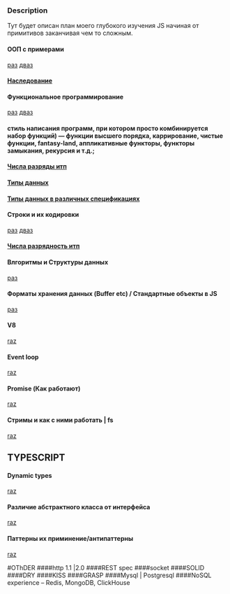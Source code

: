 ### Description
Тут будет описан план моего глубокого изучения JS начиная от примитивов заканчивая чем то сложным.

#### ООП с примерами
[раз](https://habr.com/ru/post/87119/)
[дваз](https://habr.com/ru/post/87205/)
#### [Наследование](https://learn.javascript.ru/class-inheritance)
#### Функциональное программирование
[раз](https://habr.com/ru/company/ruvds/blog/462483/) [дваз](https://habr.com/ru/post/142351/)
#### стиль написания программ, при котором просто комбинируется набор функций) — функции высшего порядка, каррирование, чистые функции, fantasy-land, аппликативные функторы, функторы замыкания, рекурсия и т.д.;
#### [Числа разряды итп](https://ru.wikiversity.org/wiki/%D0%9C%D0%B0%D1%82%D0%B5%D0%BC%D0%B0%D1%82%D0%B8%D0%BA%D0%B0_(5_%D0%BA%D0%BB%D0%B0%D1%81%D1%81)/%D0%9E%D0%B1%D0%BE%D0%B7%D0%BD%D0%B0%D1%87%D0%B5%D0%BD%D0%B8%D0%B5_%D0%BD%D0%B0%D1%82%D1%83%D1%80%D0%B0%D0%BB%D1%8C%D0%BD%D1%8B%D1%85_%D1%87%D0%B8%D1%81%D0%B5%D0%BB._%D0%A0%D0%B0%D0%B7%D1%80%D1%8F%D0%B4%D1%8B_%D0%B8_%D0%BA%D0%BB%D0%B0%D1%81%D1%81%D1%8B#:~:text=%D0%9C%D0%B5%D1%81%D1%82%D0%BE%20%D0%BA%D0%B0%D0%B6%D0%B4%D0%BE%D0%B9%20%D1%86%D0%B8%D1%84%D1%80%D1%8B%20%D0%B2%20%D1%87%D0%B8%D1%81%D0%BB%D0%B5,%D1%82%D1%80%D0%B5%D1%82%D0%B8%D0%B9%20%D1%81%D0%BF%D1%80%D0%B0%D0%B2%D0%B0%20%E2%80%94%20%D1%81%D0%BE%D1%82%D0%BD%D0%B8%20%D0%B8%20%D1%82.)
#### [Типы данных](https://learn.javascript.ru/types)
#### [Типы данных в различных спецификациях](https://en.wikipedia.org/wiki/ECMAScript)
#### Строки и их кодировки
[раз](https://habr.com/ru/post/478636/) [дваз](https://habr.com/ru/post/158895/)
#### [Числа разрядность итп](https://ru.wikipedia.org/wiki/%D0%A7%D0%B8%D1%81%D0%BB%D0%BE%D0%B2%D0%BE%D0%B9_%D1%80%D0%B0%D0%B7%D1%80%D1%8F%D0%B4)
#### Влгоритмы и Структуры данных
[раз](https://habr.com/ru/post/497476/)
#### Форматы хранения данных (Buffer etc) / Стандартные объекты в JS
[раз](https://developer.mozilla.org/ru/docs/Web/JavaScript/Reference/Global_Objects)
#### V8
[raz](https://blog.sessionstack.com/how-javascript-works-inside-the-v8-engine-5-tips-on-how-to-write-optimized-code-ac089e62b12e?gi=cd7f551b8b26)
#### Event loop
[raz](https://medium.com/@chaudharypulkit93/how-does-nodejs-work-beginner-to-advanced-event-loop-v8-engine-libuv-threadpool-bbe9b41b5bdd)
#### Promise (Как работают)
[raz](https://developpaper.com/analysis-of-promise-implementation-from-google-v8-engine/)
#### Стримы и как с ними работать | fs
[raz](https://nodejs.org/api/fs.html)
## TYPESCRIPT
#### Dynamic types
[raz](https://levelup.gitconnected.com/typescript-advanced-types-this-type-and-dynamic-types-ecb99c4ec275?gi=4ba742617ebd)
#### Различие абстрактного класса от интерфейса
[raz](https://ru.stackoverflow.com/questions/235352/%D0%9E%D1%82%D0%BB%D0%B8%D1%87%D0%B8%D1%8F-%D0%B0%D0%B1%D1%81%D1%82%D1%80%D0%B0%D0%BA%D1%82%D0%BD%D0%BE%D0%B3%D0%BE-%D0%BA%D0%BB%D0%B0%D1%81%D1%81%D0%B0-%D0%BE%D1%82-%D0%B8%D0%BD%D1%82%D0%B5%D1%80%D1%84%D0%B5%D0%B9%D1%81%D0%B0-abstract-class-and-interface#:~:text=12%20%D0%BE%D1%82%D0%B2%D0%B5%D1%82%D0%BE%D0%B2&text=%D0%9A%D0%BE%D1%80%D0%BE%D1%82%D0%BA%D0%BE%D0%B5%20%D1%80%D0%B0%D0%B7%D0%BB%D0%B8%D1%87%D0%B8%D0%B5.,%D0%BF%D1%83%D0%B1%D0%BB%D0%B8%D1%87%D0%BD%D1%8B%D0%B5%20%D0%B8%20%D0%BD%D0%B5%D1%82%20%D0%BF%D0%B5%D1%80%D0%B5%D0%BC%D0%B5%D0%BD%D0%BD%D1%8B%D1%85%20%D0%BA%D0%BB%D0%B0%D1%81%D1%81%D0%B0.)
#### Паттерны их приминение/антипаттерны
[raz](https://github.com/vladilenm/js-patterns-youtube)




#OThDER
####http 1.1 |2.0
####REST spec
####socket
####SOLID
####DRY
####KISS
####GRASP
####Mysql | Postgresql
####NoSQL experience – Redis, MongoDB, ClickHouse
